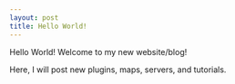 ```yaml
---
layout: post
title: Hello World!
---
```


Hello World! Welcome to my new website/blog!

Here, I will post new plugins, maps, servers, and tutorials. 
